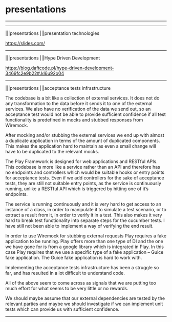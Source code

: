 # presentations

----


----
|||presentations
|||presentation technologies

https://slides.com/

----
|||presentations
|||Hype Driven Development

https://blog.daftcode.pl/hype-driven-development-3469fc2e9b22#.kl6u92o04

----

|||presentations
|||acceptance tests infrastructure

The codebase is a bit like a collection of external services. It does not do any transformation to the data before it sends it to one of the external services. We also have no verification of the data we send out, so an acceptance test would not be able to provide sufficient confidence if all test functionality is predefined in mocks and stubbed responses from Wiremock.

After mocking and/or stubbing the external services we end up with almost a duplicate application in terms of the amount of duplicated components. This makes the application hard to maintain as even a small change will have to be duplicated to the relevant mocks.

The Play Framework is designed for web applications and RESTful APIs. This codebase is more like a service rather than an API and therefore has no endpoints and controllers which would be suitable hooks or entry points for acceptance tests. Even if we add controllers for the sake of acceptance tests, they are still not suitable entry points, as the service is continuously running, unlike a RESTful API which is triggered by hitting one of it’s endpoints.

The service is running continuously and it is very hard to get access to an instance of a class, in order to manipulate it to simulate a test scenario, or to extract a result from it, in order to verify it in a test. This also makes it very hard to break test functionality into separate steps for the cucumber tests. I have still not been able to implement a way of verifying the end result.

In order to use Wiremock for stubbing external requests Play requires a fake application to be running. Play offers more than one type of DI and the one we have gone for is from a google library which is integrated in Play. In this case Play requires that we use a specific type of a fake application – Guice fake application. The Guice fake application is hard to work with.

Implementing the acceptance tests infrastructure has been a struggle so far, and has resulted in a lot difficult to understand code.

All of the above seem to come across as signals that we are putting too much effort for what seems to be very little or no rewards.

We should maybe assume that our external dependencies are tested by the relevant parties and maybe we should investigate if we can implement unit tests which can provide us with sufficient confidence.

----

